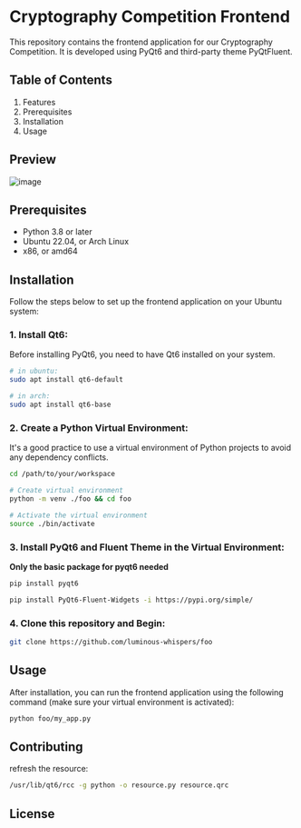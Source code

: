 # Cryptography Competition Frontend

This repository contains the frontend application for our Cryptography Competition. It is developed using PyQt6 and third-party theme PyQtFluent.

## Table of Contents

1. Features
2. Prerequisites
3. Installation
4. Usage

## Preview

![image](https://github.com/Jay-Waves/foo/assets/88886108/5dbd041d-9b73-415f-8129-406d046da0ef)

## Prerequisites

- Python 3.8 or later
- Ubuntu 22.04, or Arch Linux
- x86, or amd64

## Installation

Follow the steps below to set up the frontend application on your Ubuntu system:

### 1\. Install Qt6:

Before installing PyQt6, you need to have Qt6 installed on your system. 

```bash
# in ubuntu:
sudo apt install qt6-default

# in arch:
sudo apt install qt6-base
```

### 2\. Create a Python Virtual Environment:

It's a good practice to use a virtual environment of Python projects to avoid any dependency conflicts. 

```bash
cd /path/to/your/workspace

# Create virtual environment
python -m venv ./foo && cd foo

# Activate the virtual environment
source ./bin/activate
```

### 3\. Install PyQt6 and Fluent Theme in the Virtual Environment:

**Only the basic package for pyqt6 needed**

```bash
pip install pyqt6

pip install PyQt6-Fluent-Widgets -i https://pypi.org/simple/
```

### 4\. Clone this repository and Begin:

```bash
git clone https://github.com/luminous-whispers/foo
```

## Usage

After installation, you can run the frontend application using the following command (make sure your virtual environment is activated):

```bash
python foo/my_app.py
```

## Contributing

refresh the resource:
```bash
/usr/lib/qt6/rcc -g python -o resource.py resource.qrc
```


## License
